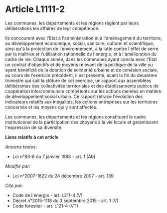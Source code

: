# Article L1111-2

Les communes, les départements et les régions règlent par leurs délibérations les affaires de leur compétence.

Ils concourent avec l'Etat à l'administration et à l'aménagement du territoire, au développement économique, social,
sanitaire, culturel et scientifique, ainsi qu'à la protection de l'environnement, à la lutte contre l'effet de serre par la
maîtrise et l'utilisation rationnelle de l'énergie, et à l'amélioration du cadre de vie.  Chaque année, dans les communes
ayant conclu avec l'Etat un contrat d'objectifs et de moyens relevant de la politique de la ville ou ayant bénéficié de la
dotation de solidarité urbaine et de cohésion sociale, au cours de l'exercice précédent, il est présenté, avant la fin du
deuxième trimestre qui suit la clôture de cet exercice, un rapport aux assemblées délibérantes des collectivités
territoriales et des établissements publics de coopération intercommunale compétents sur les actions menées en matière de
développement social urbain. Ce rapport retrace l'évolution des indicateurs relatifs aux inégalités, les actions entreprises
sur les territoires concernés et les moyens qui y sont affectés.

Les communes, les départements et les régions constituent le cadre institutionnel de la participation des citoyens à la vie
locale et garantissent l'expression de sa diversité.

**Liens relatifs à cet article**

_Anciens textes_:

  - Loi n°83-8 du 7 janvier 1983 - art. 1 (Ab)

_Modifié par_:

  - Loi n°2007-1822 du 24 décembre 2007 - art. 139

_Cité par_:

  - Code de l'énergie - art. L211-4 (V)
  - Décret n°2015-1118 du 3 septembre 2015 - art. 1 (V)
  - Code forestier - art. L121-4 (VT)
